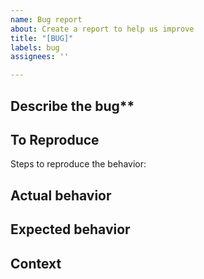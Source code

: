 ```yaml
---
name: Bug report
about: Create a report to help us improve
title: "[BUG]"
labels: bug
assignees: ''

---
```


## Describe the bug**
<!--
A clear and concise description of what the bug is.
-->


## To Reproduce
Steps to reproduce the behavior:

<!--
1. Go to '...'
2. Click on '....'
3. Scroll down to '....'
4. See error
-->

## Actual behavior
<!--
A clear and concise description of what happen.
-->

## Expected behavior
<!--
A clear and concise description of what you expected to happen.
-->

## Context 
<!--
To help us debug issues better, you might provide additional info
-->
